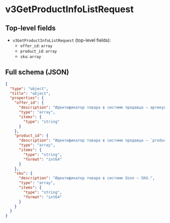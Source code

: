 # v3GetProductInfoListRequest

## Top-level fields
- `v3GetProductInfoListRequest` (top-level fields):
  - `offer_id`: `array`
  - `product_id`: `array`
  - `sku`: `array`

## Full schema (JSON)
```json
{
  "type": "object",
  "title": "object",
  "properties": {
    "offer_id": {
      "description": "Идентификатор товара в системе продавца — артикул.",
      "type": "array",
      "items": {
        "type": "string"
      }
    },
    "product_id": {
      "description": "Идентификатор товара в системе продавца — `product_id`.",
      "type": "array",
      "items": {
        "type": "string",
        "format": "int64"
      }
    },
    "sku": {
      "description": "Идентификатор товара в системе Ozon — SKU.",
      "type": "array",
      "items": {
        "type": "string",
        "format": "int64"
      }
    }
  }
}
```
